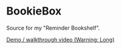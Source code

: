# BookieBox
Source for my "Reminder Bookshelf".

[Demo / walkthrough video (Warning: Long)](https://youtu.be/wLSrbRSMC0c)
